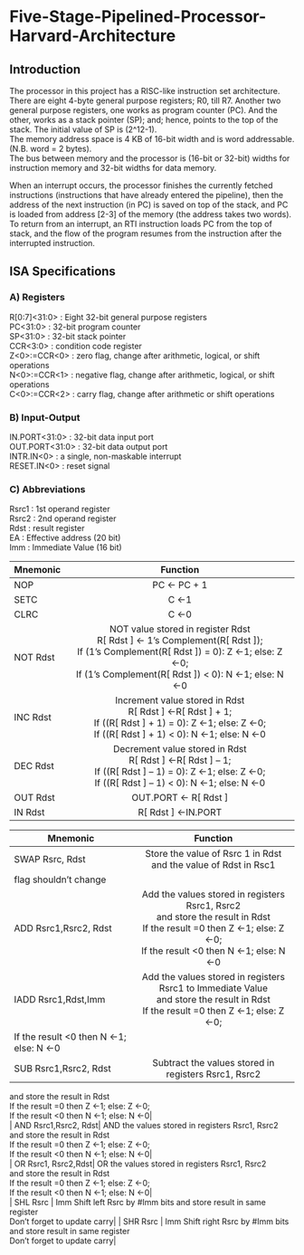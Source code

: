 # Five-Stage-Pipelined-Processor-Harvard-Architecture 
## Introduction
The processor in this project has a RISC-like instruction set architecture.  
There are eight 4-byte general purpose registers; R0, till R7. Another two general purpose registers, one works as program
counter (PC). And the other, works as a stack pointer (SP); and; hence, points to the top of the
stack. The initial value of SP is (2^12-1).   
The memory address space is 4 KB of 16-bit width and is word addressable. (N.B. word = 2 bytes).   
The bus between memory and the processor is (16-bit or 32-bit) widths for instruction memory and 32-bit widths for data memory.  

When an interrupt occurs, the processor finishes the currently fetched instructions (instructions that
have already entered the pipeline), then the address of the next instruction (in PC) is saved on top of
the stack, and PC is loaded from address [2-3] of the memory (the address takes two words). To
return from an interrupt, an RTI instruction loads PC from the top of stack, and the flow of the
program resumes from the instruction after the interrupted instruction.  

## ISA Specifications
### A) Registers
R[0:7]<31:0> : Eight 32-bit general purpose registers  
PC<31:0>     : 32-bit program counter  
SP<31:0>     : 32-bit stack pointer  
CCR<3:0>     : condition code register  
Z<0>:=CCR<0> : zero flag, change after arithmetic, logical, or shift operations  
N<0>:=CCR<1> : negative flag, change after arithmetic, logical, or shift operations  
C<0>:=CCR<2> : carry flag, change after arithmetic or shift operations  

### B) Input-Output
IN.PORT<31:0>  : 32-bit data input port  
OUT.PORT<31:0> : 32-bit data output port  
INTR.IN<0>     : a single, non-maskable interrupt  
RESET.IN<0>    : reset signal  

### C) Abbreviations
Rsrc1 : 1st operand register  
Rsrc2 : 2nd operand register   
Rdst  : result register  
EA    : Effective address (20 bit)  
Imm   : Immediate Value (16 bit)  

| Mnemonic      | Function      | 
| ------------- |:-------------:| 
| NOP           |  PC ← PC + 1  |  
| SETC          | C ←1      | 
| CLRC          | C ←0      | 
| NOT Rdst      | NOT value stored in register Rdst<br> R[ Rdst ] ← 1’s Complement(R[ Rdst ]);<br>If (1’s Complement(R[ Rdst ]) = 0): Z ←1; else: Z ←0;<br>  If (1’s Complement(R[ Rdst ]) < 0): N ←1; else: N ←0|   
| INC Rdst      | Increment value stored in Rdst<br> R[ Rdst ] ←R[ Rdst ] + 1;<br> If ((R[ Rdst ] + 1) = 0): Z ←1; else: Z ←0;<br> If ((R[ Rdst ] + 1) < 0): N ←1; else: N ←0|  
| DEC Rdst      | Decrement value stored in Rdst<br>R[ Rdst ] ←R[ Rdst ] – 1; <br>If ((R[ Rdst ] – 1) = 0): Z ←1; else: Z ←0;<br>If ((R[ Rdst ] – 1) < 0): N ←1; else: N ←0|  
| OUT Rdst      | OUT.PORT ← R[ Rdst ]| 
| IN Rdst       | R[ Rdst ] ←IN.PORT| 


| Mnemonic      | Function      | 
| ------------- |:-------------:| 
| SWAP Rsrc, Rdst|  Store the value of Rsrc 1 in Rdst and the value of Rdst in Rsc1
flag shouldn’t change|  
| ADD Rsrc1,Rsrc2, Rdst| Add the values stored in registers Rsrc1, Rsrc2<br>and store the result in Rdst<br>If the result =0 then Z ←1; else: Z ←0;<br>If the result <0 then N ←1; else: N ←0| 
| IADD Rsrc1,Rdst,Imm| Add the values stored in registers Rsrc1 to Immediate Value<br>and store the result in Rdst<br>If the result =0 then Z ←1; else: Z ←0;<br>
If the result <0 then N ←1; else: N ←0|  
| SUB Rsrc1,Rsrc2, Rdst| Subtract the values stored in registers Rsrc1, Rsrc2<br>
and store the result in Rdst<br>
If the result =0 then Z ←1; else: Z ←0;<br>
If the result <0 then N ←1; else: N ←0|    
| AND Rsrc1,Rsrc2, Rdst| AND the values stored in registers Rsrc1, Rsrc2<br>
and store the result in Rdst<br>
If the result =0 then Z ←1; else: Z ←0;<br>
If the result <0 then N ←1; else: N ←0|  
| OR Rsrc1, Rsrc2,Rdst| OR the values stored in registers Rsrc1, Rsrc2<br>
and store the result in Rdst<br>
If the result =0 then Z ←1; else: Z ←0;<br>
If the result <0 then N ←1; else: N ←0|  
| SHL Rsrc      | Imm Shift left Rsrc by #Imm bits and store result in same register<br>
Don’t forget to update carry| 
| SHR Rsrc       | Imm Shift right Rsrc by #Imm bits and store result in same register<br>
Don’t forget to update carry| 



